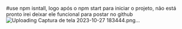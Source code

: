 #use npm isntall, logo após o npm start para iniciar o projeto, não está pronto irei deixar ele funcional para postar no github
![Uploading Captura de tela 2023-10-27 183444.png…]()

